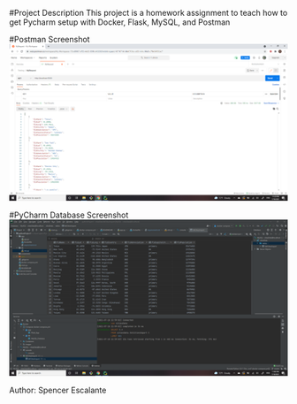 #Project Description
This project is a homework assignment to teach how to get Pycharm setup with Docker, Flask, MySQL, and Postman

#Postman Screenshot
![postman request output](/screenshots/postman_screenshot.PNG)

#PyCharm Database Screenshot
![PyCharm Database Connection](/screenshots/database_connection_success.PNG)


Author: Spencer Escalante

